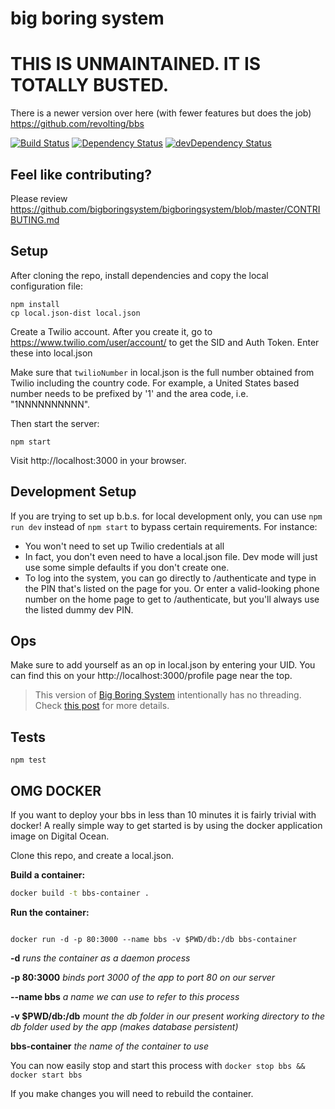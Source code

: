 # big boring system

# THIS IS UNMAINTAINED. IT IS TOTALLY BUSTED.

There is a newer version over here (with fewer features but does the job) https://github.com/revolting/bbs

[![Build Status](https://travis-ci.org/bigboringsystem/bigboringsystem.svg)](https://travis-ci.org/bigboringsystem/bigboringsystem) [![Dependency Status](https://david-dm.org/bigboringsystem/bigboringsystem.svg)](https://david-dm.org/bigboringsystem/bigboringsystem)  [![devDependency Status](https://david-dm.org/bigboringsystem/bigboringsystem/dev-status.svg)](https://david-dm.org/bigboringsystem/bigboringsystem#info=devDependencies)

## Feel like contributing?

Please review https://github.com/bigboringsystem/bigboringsystem/blob/master/CONTRIBUTING.md

## Setup

After cloning the repo, install dependencies and copy the local configuration file:

    npm install
    cp local.json-dist local.json

Create a Twilio account. After you create it, go to https://www.twilio.com/user/account/ to get the SID and Auth Token. Enter these into local.json

Make sure that `twilioNumber` in local.json is the full number obtained
from Twilio including the country code. For example, a United States based
number needs to be prefixed by '1' and the area code, i.e. "1NNNNNNNNNN".

Then start the server:

    npm start

Visit http://localhost:3000 in your browser.

## Development Setup

If you are trying to set up b.b.s. for local development only, you can use `npm run dev` instead of `npm start` to bypass certain requirements. For instance:

* You won't need to set up Twilio credentials at all
* In fact, you don't even need to have a local.json file. Dev mode will just use some simple defaults if you don't create one.
* To log into the system, you can go directly to /authenticate and type in the PIN that's listed on the page for you. Or enter a valid-looking phone number on the home page to get to /authenticate, but you'll always use the listed dummy dev PIN.

## Ops

Make sure to add yourself as an op in local.json by entering your UID. You can find this on your http://localhost:3000/profile page near the top.

> This version of [Big Boring System](http://bigboringsystem.com) intentionally has
> no threading. Check [this post][post_no_threading] for more details.

[post_no_threading]: http://bigboringsystem.com/post/user!2c0346c9-6434-41aa-8ee8-4167c1af5b70!1419794369

## Tests

    npm test

## OMG DOCKER

If you want to deploy your bbs in less than 10 minutes it is fairly trivial with docker!  A really simple way to get started is by using the docker application image on Digital Ocean.

Clone this repo, and create a local.json.

**Build a container:**

```bash
docker build -t bbs-container .
```
**Run the container:**
```

docker run -d -p 80:3000 --name bbs -v $PWD/db:/db bbs-container
```

**-d** *runs the container as a daemon process*

**-p 80:3000** *binds port 3000 of the app to port 80 on our server*

**--name bbs** *a name we can use to refer to this process*

**-v $PWD/db:/db** *mount the db folder in our present working directory to the db folder used by the app (makes database persistent)*

**bbs-container** *the name of the container to use*



You can now easily stop and start this process with ```docker stop bbs && docker start bbs```

If you make changes you will need to rebuild the container.
